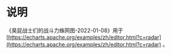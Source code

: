 # 说明

《臭屁战士们的战斗力蛛网图-2022-01-08》用于 [https://echarts.apache.org/examples/zh/editor.html?c=radar](https://echarts.apache.org/examples/zh/editor.html?c=radar) 。
